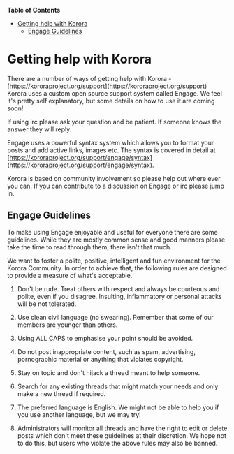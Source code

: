 

**Table of Contents**  

- [Getting help with Korora](#getting-help-with-korora)
  - [Engage Guidelines](#engage-guidelines)



# Getting help with Korora

There are a number of ways of getting help with Korora - [https://kororaproject.org/support](https://kororaproject.org/support) Korora uses a custom open source support system called Engage. We feel it's pretty self explanatory, but some details on how to use it are coming soon!

If using irc please ask your question and be patient. If someone knows the answer they will reply.

Engage uses a powerful syntax system which allows you to format your posts and add active links, images etc. The syntax is covered in detail at [https://kororaproject.org/support/engage/syntax](https://kororaproject.org/support/engage/syntax).

Korora is based on community involvement so please help out where ever you can. If you can contribute to a discussion on Engage or irc please jump in.

## Engage Guidelines

To make using Engage enjoyable and useful for everyone there are some guidelines. While they are mostly common sense and good manners please take the time to read through them, there isn't that much.

We want to foster a polite, positive, intelligent and fun environment for the Korora Community. In order to achieve that, the following rules are designed to provide a measure of what's acceptable.

1. Don't be rude. Treat others with respect and always be courteous and polite, even if you disagree. Insulting, inflammatory or personal attacks will be not tolerated.

2. Use clean civil language (no swearing). Remember that some of our members are younger than others.

3. Using ALL CAPS to emphasise your point should be avoided.

4. Do not post inappropriate content, such as spam, advertising, pornographic material or anything that violates copyright.

5. Stay on topic and don't hijack a thread meant to help someone.

6. Search for any existing threads that might match your needs and only make a new thread if required.

7. The preferred language is English. We might not be able to help you if you use another language, but we may try!

8. Administrators will monitor all threads and have the right to edit or delete posts which don't meet these guidelines at their discretion. We hope not to do this, but users who violate the above rules may also be banned.
